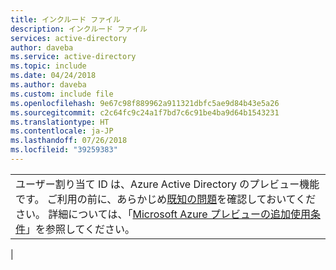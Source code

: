 ```yaml
---
title: インクルード ファイル
description: インクルード ファイル
services: active-directory
author: daveba
ms.service: active-directory
ms.topic: include
ms.date: 04/24/2018
ms.author: daveba
ms.custom: include file
ms.openlocfilehash: 9e67c98f889962a911321dbfc5ae9d84b43e5a26
ms.sourcegitcommit: c2c64fc9c24a1f7bd7c6c91be4ba9d64b1543231
ms.translationtype: HT
ms.contentlocale: ja-JP
ms.lasthandoff: 07/26/2018
ms.locfileid: "39259383"
---
```

|  |
|--|
|ユーザー割り当て ID は、Azure Active Directory のプレビュー機能です。 ご利用の前に、あらかじめ[既知の問題](~/articles/active-directory/managed-service-identity/known-issues.md)を確認しておいてください。 詳細については、「[Microsoft Azure プレビューの追加使用条件](https://azure.microsoft.com/support/legal/preview-supplemental-terms/)」を参照してください。|
|


